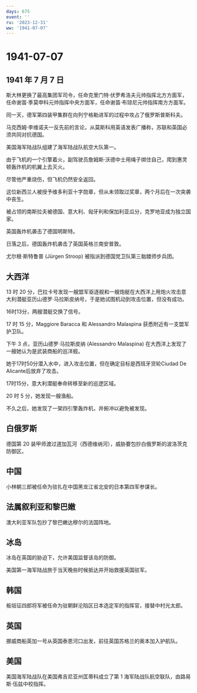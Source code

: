 ```yaml
---
days: 675
event: ''
ru: '2023-12-31'
ww: '1941-07-07'
---
```


# 1941-07-07

## 1941 年 7 月 7 日

斯大林更换了最高集团军司令，任命克里门特·伏罗希洛夫元帅指挥北方方面军，任命谢苗·季莫申科元帅指挥中央方面军，任命谢苗·布琼尼元帅指挥南方方面军。

同一天，德军第四装甲集群在向列宁格勒进军的过程中攻占了俄罗斯普斯科夫。

马克西姆·李维诺夫一反先前的言论，从莫斯科用英语发表广播称，苏联和英国必须共同对抗德国。

美国海军陆战队组建了海军陆战队航空大队第一。

由于飞机的一个引擎着火，副驾驶员詹姆斯·沃德中士用绳子绑住自己，爬到惠灵顿轰炸机的机翼上去灭火。

尽管他严重烧伤，但飞机仍然安全返回。

这位新西兰人被授予维多利亚十字勋章，但从未领取过奖章，两个月后在一次突袭中丧生。

被占领的南斯拉夫被德国、意大利、匈牙利和保加利亚瓜分，克罗地亚成为独立国家。

英国轰炸机袭击了德国明斯特。

日落之后，德国轰炸机袭击了英国英格兰南安普敦。

尤尔根·斯特鲁普 (Jürgen Stroop) 被指派到德国党卫队第三骷髅师步兵团。

## 大西洋

13 时 20
分，巴拉卡号发现一艘盟军驱逐舰和一艘炮艇在大西洋上用炮火攻击意大利潜艇亚历山德罗·马拉斯皮纳号，于是她试图机动到攻击位置，但没有成功。

16时13分，两艘潜艇交换了信号。

17 时 15 分，Maggiore Baracca 和 Alessandro Malaspina
获悉附近有一支盟军护卫队。

下午 3 点，亚历山德罗·马拉斯皮纳 (Alessandro Malaspina)
在大西洋上发现了一艘她认为是武装商船的巡洋舰。

她于17时50分潜入水中，进入攻击位置，但在确定目标是西班牙货轮Ciudad De
Alicante后放弃了攻击。

17时15分，意大利潜艇奉命转移至新的巡逻区域。

20 时 5 分，她发现一艘渔船。

不久之后，她发现了一架四引擎轰炸机，并俯冲以避免被发现。

## 白俄罗斯

德国第 20
装甲师渡过道加瓦河（西德维纳河），威胁要包抄白俄罗斯的波洛茨克防御区。

## 中国

小林朝三郎被任命为驻扎在中国黑龙江省北安的日本第四军参谋长。

## 法属叙利亚和黎巴嫩

澳大利亚军队包抄了黎巴嫩达穆尔的法国阵地。

## 冰岛

冰岛在英国的胁迫下，允许美国监督该岛的防御。

美国第一海军陆战旅于当天晚些时候抵达并开始救援英国驻军。

## 韩国

板垣征四郎将军被任命为驻朝鲜沦陷区日本选定军的指挥官，接替中村光太郎。

## 英国

挪威商船英加一号从英国泰恩河口出发，前往英国苏格兰的奥本加入护航队。

## 美国

美国海军陆战队在美国弗吉尼亚州匡蒂科成立了第 1
海军陆战队航空联队，由路易斯·伍兹中校指挥。